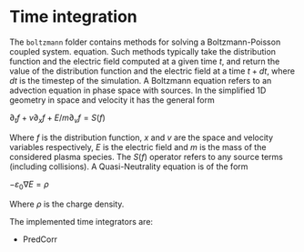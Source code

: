 # Time integration

The `boltzmann` folder contains methods for solving a Boltzmann-Poisson coupled system. equation. Such methods typically take the distribution function and the electric field computed at a given time $t$, and return the value of the distribution function and the electric field at a time $t+dt$, where $dt$ is the timestep of the simulation. A Boltzmann equation refers to an advection equation in phase space with sources. In the simplified 1D geometry in space and velocity it has the general form

$`\partial_t f + v \partial_x f + E/m\partial_v f = S(f)`$

Where $f$ is the distribution function, $x$ and $v$ are the space and velocity variables respectively, $E$ is the electric field and $m$ is the mass of the considered plasma species. The $S(f)$ operator refers to any source terms (including collisions). A Quasi-Neutrality equation is of the form

$`-\varepsilon_0 \nabla E = \rho`$

Where $\rho$ is the charge density.

The implemented time integrators are:

- PredCorr
